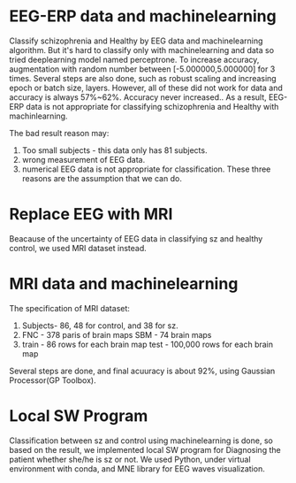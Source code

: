 # EEG-ERP data and machinelearning 
Classify schizophrenia and Healthy by EEG data and machinelearning algorithm. 
But it's hard to classify only with machinelearning and data so tried deeplearning model named perceptrone.
To increase accuracy, augmentation with random number between [-5.000000,5.000000] for 3 times.
Several steps are also done, such as robust scaling and increasing epoch or batch size, layers.
However, all of these did not work for data and accuracy is always 57%~62%.
Accuracy never increased..
As a result, EEG-ERP data is not appropriate for classifying schizophrenia and Healthy with machinlearning.

The bad result reason may:
  1. Too small subjects - this data only has 81 subjects.
  2. wrong measurement of EEG data.
  3. numerical EEG data is not appropriate for classification.
These three reasons are the assumption that we can do.

# Replace EEG with MRI
Beacause of the uncertainty of EEG data in classifying sz and healthy control, we used MRI dataset instead.

# MRI data and machinelearning
The specification of MRI dataset:
  1. Subjects- 86, 48 for control, and 38 for sz.
  2. FNC - 378 paris of brain maps
     SBM - 74 brain maps
  3. train - 86 rows for each brain map
     test - 100,000 rows for each brain map

Several steps are done, and final acuuracy is about 92%, using Gaussian Processor(GP Toolbox).

# Local SW Program
Classification between sz and control using machinelearning is done, so based on the result, we implemented local SW program for Diagnosing the patient whether she/he is sz or not.
We used Python, under virtual environment with conda, and MNE library for EEG waves visualization.
